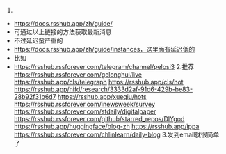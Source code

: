 1.
- https://docs.rsshub.app/zh/guide/
- 可通过以上链接的方法获取最新消息
- 不过延迟蛮严重的
- https://docs.rsshub.app/zh/guide/instances，这里面有延迟低的
- 比如
- https://rsshub.rssforever.com/telegram/channel/pelosi3
2.推荐
https://rsshub.rssforever.com/gelonghui/live
https://rsshub.app/cls/telegraph
https://rsshub.app/cls/hot
https://rsshub.app/nifd/research/3333d2af-91d6-429b-be83-28b92f31b6d7
https://rsshub.app/xueqiu/hots
https://rsshub.rssforever.com/inewsweek/survey
https://rsshub.rssforever.com/stdaily/digitalpaper
https://rsshub.rssforever.com/github/starred_repos/DIYgod
https://rsshub.app/huggingface/blog-zh
https://rsshub.app/ippa
https://rsshub.rssforever.com/chlinlearn/daily-blog
3.发到email就很简单了
